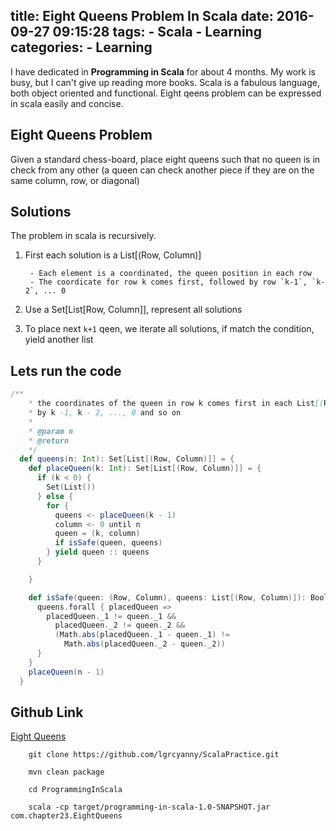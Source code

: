 title: Eight Queens Problem In Scala
date: 2016-09-27 09:15:28
tags:
    - Scala
    - Learning
categories:
      - Learning
---

I have dedicated in **Programming in Scala** for about 4 months. My work is busy, but I can't give up reading more books.
Scala is a fabulous language, both object oriented and functional.
Eight qeens problem can be expressed in scala easily and concise.
<!--more-->

## Eight Queens Problem
Given a standard chess-board, place eight queens such that no queen is in check from any other (a queen can check another piece if they are on the same column, row, or diagonal)

## Solutions

The problem in scala is recursively.

1. First each solution is a List[(Row, Column)]

		- Each element is a coordinated, the queen position in each row
		- The coordicate for row k comes first, followed by row `k-1`, `k-2`, ... 0

2. Use a Set[List[Row, Column]], represent all solutions
3. To place next `k+1` qeen, we iterate all solutions, if match the condition, yield another list


## Lets run the code
```scala
/**
    * the coordinates of the queen in row k comes first in each List[(ROW, Column)], followed
    * by k -1, k - 2, ..., 0 and so on
    *
    * @param n
    * @return
    */
  def queens(n: Int): Set[List[(Row, Column)]] = {
    def placeQueen(k: Int): Set[List[(Row, Column)]] = {
      if (k < 0) {
        Set(List())
      } else {
        for {
          queens <- placeQueen(k - 1)
          column <- 0 until n
          queen = (k, column)
          if isSafe(queen, queens)
        } yield queen :: queens
      }

    }

    def isSafe(queen: (Row, Column), queens: List[(Row, Column)]): Boolean = {
      queens.forall { placedQueen =>
        placedQueen._1 != queen._1 &&
          placedQueen._2 != queen._2 &&
          (Math.abs(placedQueen._1 - queen._1) !=
            Math.abs(placedQueen._2 - queen._2))
      }
    }
    placeQueen(n - 1)
  }
```

## Github Link

[Eight Queens](https://github.com/lgrcyanny/ScalaPractice/blob/master/ProgrammingInScala/src/main/scala/com/chapter23/EightQueens.scala)

```shell
	git clone https://github.com/lgrcyanny/ScalaPractice.git

	mvn clean package

	cd ProgrammingInScala

	scala -cp target/programming-in-scala-1.0-SNAPSHOT.jar com.chapter23.EightQueens
```



